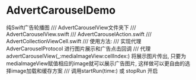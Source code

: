 # AdvertCarouselDemo
纯Swift广告轮播图
/// AdvertCarouselView文件夹下
/// AdvertCarouselView.swift
/// AdvertCarouselAction.swift
/// AdvertCollectionViewCell.swift
/// 使用方法: 
/// 实现代理AdverCarouselProtocol 进行图片展示和广告点击回调
/// 代理advertCarouselView(_:mediaImageView:cellIndex:) 将展示图片传出, 只要为mediaImageView赋值相应的image就可以展示广告图片, 这样做可以更自由的选择image加载和缓存方案
/// 调用startRun(time:) 或 stopRun 开启
